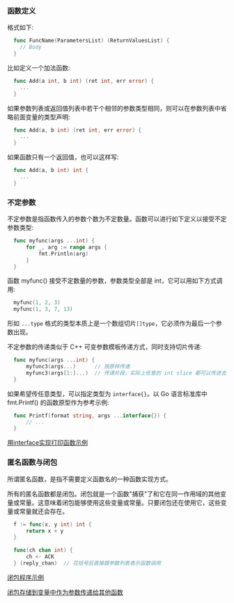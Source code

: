 
### 函数定义

格式如下:
```go
  func FuncName(ParametersList) (ReturnValuesList) {
    // Body
  }
```
比如定义一个加法函数:
```go
  func Add(a int, b int) (ret int, err error) {
    ...
  }
```

如果参数列表或返回值列表中若干个相邻的参数类型相同，则可以在参数列表中省略前面变量的类型声明:
```go
  func Add(a, b int) (ret int, err error) {
    ...
  }
```

如果函数只有一个返回值，也可以这样写:
```go
  func Add(a, b int) int {
    ...
  }
```


### 不定参数

不定参数是指函数传入的参数个数为不定数量。函数可以进行如下定义以接受不定参数类型:
```go
  func myfunc(args ...int) {
      for _, arg := range args {
          fmt.Println(arg)
      }
  }
```
函数 myfunc() 接受不定数量的参数，参数类型全部是 int，它可以用如下方式调用:
```go
  myfunc(1, 2, 3)
  myfunc(1, 3, 7, 13)
```
形如 `...type` 格式的类型本质上是一个数组切片`[]type`，它必须作为最后一个参数出现。

不定参数的传递类似于 C++ 可变参数模板传递方式，同时支持切片传递:
```go
  func myfunc(args ...int) {
      myfunc3(args...)      // 按原样传递
      myfunc3(args[1:]...)  // 传递片段，实际上任意的 int slice 都可以传进去
  }
```
如果希望传任意类型，可以指定类型为 `interface{}`。以 Go 语言标准库中 fmt.Printf() 的函数原型作为参考示例:
```go
  func Printf(format string, args ...interface{}) {
      // ...
  }
```

[用interface实现打印函数示例](t/05_vargs.go)


### 匿名函数与闭包

所谓匿名函数，是指不需要定义函数名的一种函数实现方式。

所有的匿名函数都是闭包。闭包就是一个函数"捕获"了和它在同一作用域的其他变量或常量。这意味着闭包能够使用这些变量或常量。只要闭包还在使用它，这些变量或常量就还会存在。
```go
  f := func(x, y int) int {
      return x + y
  }
  
  func(ch chan int) {
      ch <- ACK
  } (reply_chan)  // 花括号后直接跟参数列表表示函数调用
```

[闭包程序示例](t/05_closure.go)

[闭包存储到变量中作为参数传递给其他函数](t/05_closure_as_retval.go)